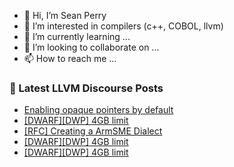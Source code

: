 - 👋 Hi, I’m Sean Perry
- 👀 I’m interested in compilers (c++, COBOL, llvm)
- 🌱 I’m currently learning ...
- 💞️ I’m looking to collaborate on ...
- 📫 How to reach me ...

<!---
s66perry/s66perry is a ✨ special ✨ repository because its `README.md` (this file) appears on your GitHub profile.
You can click the Preview link to take a look at your changes.
--->
### 📕 Latest LLVM Discourse Posts

<!-- DISCOURSE-LLVM:START -->
- [Enabling opaque pointers by default](https://discourse.llvm.org/t/enabling-opaque-pointers-by-default/61322?page=2#post_40)
- [[DWARF][DWP] 4GB limit](https://discourse.llvm.org/t/dwarf-dwp-4gb-limit/63902?page=2#post_26)
- [[RFC] Creating a ArmSME Dialect](https://discourse.llvm.org/t/rfc-creating-a-armsme-dialect/67208#post_9)
- [[DWARF][DWP] 4GB limit](https://discourse.llvm.org/t/dwarf-dwp-4gb-limit/63902?page=2#post_25)
- [[DWARF][DWP] 4GB limit](https://discourse.llvm.org/t/dwarf-dwp-4gb-limit/63902?page=2#post_24)
<!-- DISCOURSE-LLVM:END -->
